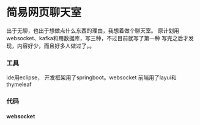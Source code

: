 # 简易网页聊天室
出于无聊，也出于想做点什么东西的理由，我想着做个聊天室。
原计划用websocket、kafka和用数据库，写三种，不过目前就写了第一种
写完之后才发现，内容好少，而且好多人做过了。。  

### 工具
ide用eclipse， 开发框架用了springboot。websocket
前端用了layui和thymeleaf

### 代码
#### websocket
